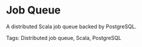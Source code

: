 # Job Queue

A distributed Scala job queue backed by PostgreSQL.

Tags: Distributed job queue, Scala, PostgreSQL
